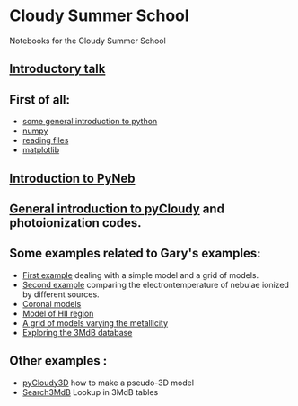 # Cloudy Summer School

Notebooks for the Cloudy Summer School

## [Introductory talk](py-stuffs.pdf)


## First of all:
* [some general introduction to python](Notebooks/0.1.intro_Python.ipynb)
* [numpy](Notebooks/0.2.intro_numpy.ipynb)
* [reading files](Notebooks/0.3.Interact_with_files.ipynb)
* [matplotlib](Notebooks/0.4.intro_Matplotlib.ipynb)

## [Introduction to PyNeb](Notebooks/Intro_PyNeb.ipynb)

## [General introduction to pyCloudy](pyCloudy.pdf) and photoionization codes.

## Some examples related to Gary's examples:

* [First example](Notebooks/1.1.FirstModels.ipynb) dealing with a simple model and a grid of models.
* [Second example](Notebooks/1.2.SecondModels.ipynb) comparing the electrontemperature of nebulae ionized by different sources.
* [Coronal models](Notebooks/1.3.Coronal.ipynb)
* [Model of HII region](Notebooks/1.4.HII_Models.ipynb)
* [A grid of models varying the metallicity](Notebooks/1.5.VaryZ.ipynb)
* [Exploring the 3MdB database](Notebooks/1.6.explore_3MdB.ipynb)

## Other examples :

* [pyCloudy3D](Notebooks/pyCloudy3D.ipynb) how to make a pseudo-3D model
* [Search3MdB](Notebooks/Search3MdB.ipynb) Lookup in 3MdB tables

